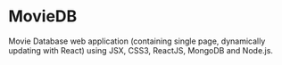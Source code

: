 # MovieDB
Movie Database web application (containing single page, dynamically updating with React) using JSX, CSS3, ReactJS, MongoDB and Node.js.
